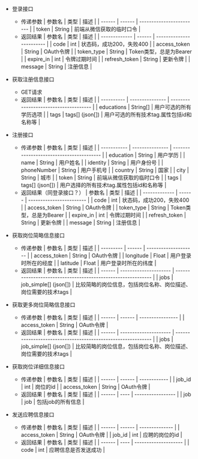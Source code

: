 - 登录接口
  - 传递参数 
     | 参数名 | 类型   | 描述                     |
    | ------ | ------ | ------------------------ |
    | token  | String | 前端从微信获取的临时口令 |
  - 返回结果
     | 参数名        | 类型   | 描述                     |
    | ------------- | ------ | ------------------------ |
    | code          | int    | 状态码，成功200，失败400 |
    | access_token  | String | OAuth令牌                |
  | token_type    | String | Token类型，总是为Bearer  |
    | expire_in     | int    | 令牌过期时间             |
    | refresh_token | String | 更新令牌                 |
    | message       | String | 注册信息                 |
  
- 获取注册信息接口
  - GET请求
  - 返回结果
     | 参数名     | 类型            | 描述                                  |
    | ---------- | --------------- | ------------------------------------- |
    | educations | String[]        | 用户可选的所有学历选项                |
    | tags       | tags[] (json[]) | 用户可选的所有技术tag.属性包括id和名称等 |

- 注册接口
  - 传递参数 
     | 参数名      | 类型            | 描述                                     |
    | ----------- | --------------- | ---------------------------------------- |
    | education   | String          | 用户学历                                 |
    | name        | String          | 用户姓名                                 |
    | identity    | String          | 用户身份号                               |
    | phoneNumber | String          | 用户手机号                               |
    | country     | String          | 国家                                     |
    | city        | String          | 城市                                     |
    | token       | String          | 前端从微信获取的临时口令                 |
    | tags        | tags[] (json[]) | 用户选择的所有技术tag.属性包括id和名称等 |
  - 返回结果（同登录接口？）
     | 参数名        | 类型   | 描述                     |
    | ------------- | ------ | ------------------------ |
    | code          | int    | 状态码，成功200，失败400 |
    | access_token  | String | OAuth令牌                |
  | token_type    | String | Token类型，总是为Bearer  |
    | expire_in     | int    | 令牌过期时间             |
    | refresh_token | String | 更新令牌                 |
    | message       | String | 注册信息                 |
  
- 获取岗位简略信息接口
  - 传递参数 
     | 参数名    | 类型   | 描述                 |
    | --------- | ------ | -------------------- |
    | access_token  | String | OAuth令牌                |
    | longitude | Float  | 用户登录时所在的经度 |
    | latitude  | Float  | 用户登录时所在的纬度 |
  - 返回结果
     | 参数名 | 类型                  | 描述                                                         |
    | ------ | --------------------- | ------------------------------------------------------------ |
    | jobs   | job_simple[] (json[]) | 比较简略的岗位信息，包括岗位名称、岗位描述、岗位需要的技术tags |
  
- 获取更多岗位简略信息接口
  - 传递参数 
     | 参数名 | 类型   | 描述             |
    | ------ | ------ | ---------------- |
    | access_token  | String | OAuth令牌                |
  - 返回结果
    | 参数名 | 类型                  | 描述                                                         |
    | ------ | --------------------- | ------------------------------------------------------------ |
    | jobs   | job_simple[] (json[]) | 比较简略的岗位信息，包括岗位名称、岗位描述、岗位需要的技术tags |
  
- 获取岗位详细信息接口
  - 传递参数 
     | 参数名 | 类型   | 描述         |
    | ------ | ------ | ------------ |
    | job_id | int    | 岗位的id     |
    | access_token  | String | OAuth令牌                |
  - 返回结果
     | 参数名 | 类型 | 描述              |
    | ------ | ---- | ----------------- |
    | job    | job  | 包括job的所有信息 |
  
- 发送应聘信息接口
  - 传递参数 
     | 参数名 | 类型   | 描述           |
    | ------ | ------ | -------------- |
    | access_token  | String | OAuth令牌                |
    | job_id | int    | 应聘的岗位的id |
  - 返回结果
     | 参数名 | 类型 | 描述                 |
    | ------ | ---- | -------------------- |
    | code   | int  | 应聘信息是否发送成功 |


